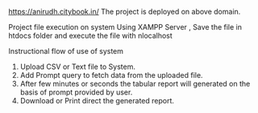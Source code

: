 https://anirudh.citybook.in/
The project is deployed on above domain.

Project file execution on system
Using XAMPP Server , Save the file in htdocs folder and execute the file with nlocalhost

Instructional flow of use of system

1. Upload CSV or Text file to System. 
2. Add Prompt query to fetch data from the uploaded file.
3. After few minutes or seconds the tabular report will generated on the basis of prompt provided by user.
4. Download or Print direct the generated report.


